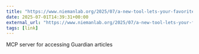 ```yaml
---
title: "https://www.niemanlab.org/2025/07/a-new-tool-lets-your-favorite-ai-model-talk-with-1-9-million-articles-in-the-guardian/"
date: 2025-07-01T14:39:31+00:00
external_url: "https://www.niemanlab.org/2025/07/a-new-tool-lets-your-favorite-ai-model-talk-with-1-9-million-articles-in-the-guardian/"
tags: [link]
---
```


MCP server for accessing Guardian articles
